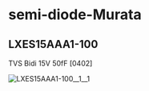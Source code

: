 # semi-diode-Murata

## LXES15AAA1-100
TVS Bidi 15V 50fF [0402]

![LXES15AAA1-100__1__1](/preview/images/_semi__TVS_BI__1__1.png?raw=true) 

